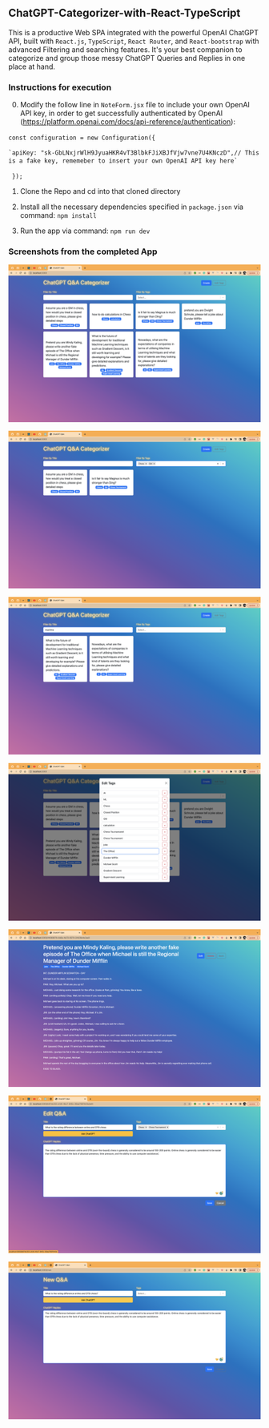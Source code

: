 ## ChatGPT-Categorizer-with-React-TypeScript
This is a productive Web SPA integrated with the powerful OpenAI ChatGPT API, built with `React.js`, `TypeScript`, `React Router`, and `React-bootstrap` with advanced Filtering and searching features. It's your best companion to categorize and group those messy ChatGPT Queries and Replies in one place at hand.


### Instructions for execution
0. Modify the follow line in `NoteForm.jsx` file to include your own OpenAI API key, in order to get successfully authenticated by OpenAI (https://platform.openai.com/docs/api-reference/authentication):

 `const configuration = new Configuration({`
 
    `apiKey: "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",// This is a fake key, rememeber to insert your own OpenAI API key here`
    
 ` });`
 
1. Clone the Repo and cd into that cloned directory

2. Install all the necessary dependencies specified in `package.json` via command:
`npm install`

3. Run the app via command: `npm run dev`

### Screenshots from the completed App
![Test image](https://github.com/HarveyYifanLi/ChatGPT-Categorizer-with-React-TypeScript/blob/main/images/main-page-all.png)

![Test image](https://github.com/HarveyYifanLi/ChatGPT-Categorizer-with-React-TypeScript/blob/main/images/main-page-tags.png)

![Test image](https://github.com/HarveyYifanLi/ChatGPT-Categorizer-with-React-TypeScript/blob/main/images/main-page-title.png)

![Test image](https://github.com/HarveyYifanLi/ChatGPT-Categorizer-with-React-TypeScript/blob/main/images/EditTags.png)

![Test image](https://github.com/HarveyYifanLi/ChatGPT-Categorizer-with-React-TypeScript/blob/main/images/QnA.png)

![Test image](https://github.com/HarveyYifanLi/ChatGPT-Categorizer-with-React-TypeScript/blob/main/images/EditQnA2.png)

![Test image](https://github.com/HarveyYifanLi/ChatGPT-Categorizer-with-React-TypeScript/blob/main/images/NewQnA2.png)
